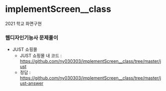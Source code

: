 # implementScreen__class
2021 학교 화면구현

### 웹디자인기능사 문제풀이
* JUST 쇼핑몰
  * JUST 쇼핑몰 내 코드 : https://github.com/ny030303/implementScreen__class/tree/master/just
  * 정답 : https://github.com/ny030303/implementScreen__class/tree/master/just-answer
